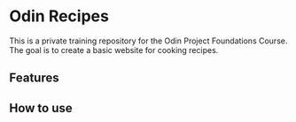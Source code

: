 # Odin Recipes

This is a private training repository for the Odin Project Foundations Course. The goal is to create a basic
website for cooking recipes.

## Features

## How to use